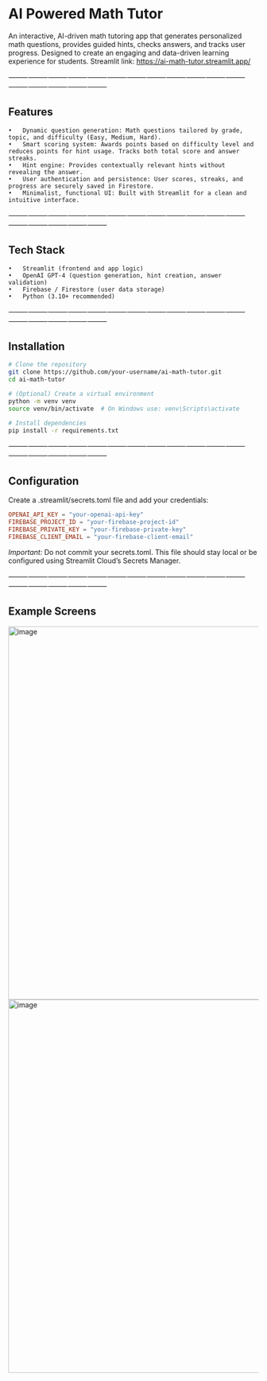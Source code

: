 # AI Powered Math Tutor

An interactive, AI-driven math tutoring app that generates personalized math questions, provides guided hints, checks answers, and tracks user progress. Designed to create an engaging and data-driven learning experience for students.
Streamlit link: https://ai-math-tutor.streamlit.app/

⸻⸻⸻⸻⸻⸻⸻⸻⸻⸻⸻⸻⸻⸻⸻⸻⸻
## Features

	•	Dynamic question generation: Math questions tailored by grade, topic, and difficulty (Easy, Medium, Hard).
	•	Smart scoring system: Awards points based on difficulty level and reduces points for hint usage. Tracks both total score and answer streaks.
	•	Hint engine: Provides contextually relevant hints without revealing the answer.
	•	User authentication and persistence: User scores, streaks, and progress are securely saved in Firestore.
	•	Minimalist, functional UI: Built with Streamlit for a clean and intuitive interface.

⸻⸻⸻⸻⸻⸻⸻⸻⸻⸻⸻⸻⸻⸻⸻⸻⸻
## Tech Stack
	•	Streamlit (frontend and app logic)
	•	OpenAI GPT-4 (question generation, hint creation, answer validation)
	•	Firebase / Firestore (user data storage)
	•	Python (3.10+ recommended)
⸻⸻⸻⸻⸻⸻⸻⸻⸻⸻⸻⸻⸻⸻⸻⸻⸻

## Installation
``` bash
# Clone the repository
git clone https://github.com/your-username/ai-math-tutor.git
cd ai-math-tutor

# (Optional) Create a virtual environment
python -m venv venv
source venv/bin/activate  # On Windows use: venv\Scripts\activate

# Install dependencies
pip install -r requirements.txt
```
⸻⸻⸻⸻⸻⸻⸻⸻⸻⸻⸻⸻⸻⸻⸻⸻⸻
## Configuration
Create a .streamlit/secrets.toml file and add your credentials:
``` toml
OPENAI_API_KEY = "your-openai-api-key"
FIREBASE_PROJECT_ID = "your-firebase-project-id"
FIREBASE_PRIVATE_KEY = "your-firebase-private-key"
FIREBASE_CLIENT_EMAIL = "your-firebase-client-email"
```
*Important:* 
Do not commit your secrets.toml. This file should stay local or be configured using Streamlit Cloud’s Secrets Manager.

⸻⸻⸻⸻⸻⸻⸻⸻⸻⸻⸻⸻⸻⸻⸻⸻⸻

## Example Screens
<img width="751" alt="image" src="https://github.com/user-attachments/assets/76434fce-87b1-468d-bd39-1158bb425357" />
<img width="751" alt="image" src="https://github.com/user-attachments/assets/075bc94e-ee8e-4ea1-9973-c5a209e4287c" />



